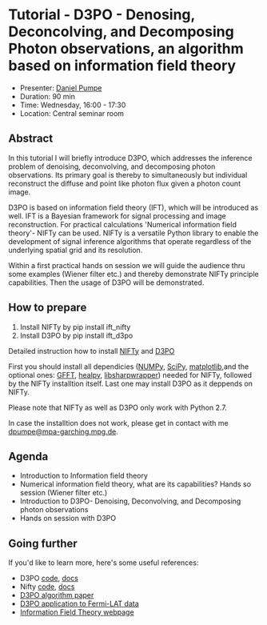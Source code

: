 # Tutorial - D3PO - Denosing, Deconcolving, and Decomposing Photon observations, an algorithm based on information field theory

* Presenter: [Daniel Pumpe](https://github.com/dpumpe)
* Duration: 90 min
* Time: Wednesday, 16:00 - 17:30
* Location: Central seminar room

## Abstract

In this tutorial I will briefly introduce D3PO, which addresses the inference
problem of denoising, deconvolving, and decomposing photon observations. Its
primary goal is thereby to simultaneously but individual reconstruct the diffuse
and point like photon flux given a photon count image.

D3PO is based on information field theory (IFT), which will be introduced as
well. IFT is a  Bayesian framework for signal processing and image
reconstruction. For practical calculations 'Numerical information field theory'-
NIFTy can be used. NIFTy is a versatile Python library to enable the development
of signal inference algorithms that operate regardless of the underlying spatial
grid and its resolution. 

Within a first practical hands on session we will guide the audience thru some
examples (Wiener filter etc.) and thereby demonstrate NIFTy principle
capabilities. Then the usage of D3PO will be demonstrated. 

## How to prepare

1. Install NIFTy by pip install ift_nifty
2. Install D3PO by pip install ift_d3po

Detailed instruction how to install [NIFTy](http://wwwmpa.mpa-garching.mpg.de/ift/nifty/install.html#download-label) 
and [D3PO](http://wwwmpa.mpa-garching.mpg.de/ift/d3po/install.html#download-label) 

First you should install all dependicies ([NUMPy](http://www.numpy.org), [SciPy](http://www.scipy.org), [matplotlib](http://matplotlib.org),and the optional ones: [GFFT](https://github.com/mrbell/gfft), [healpy](https://github.com/healpy/healpy), [libsharpwrapper](https://github.com/mselig/libsharp-wrapper)) needed for NIFTy, followed by the NIFTy installtion itself. Last one may install D3PO as it deppends on NIFTy. 

Please note that NIFTy as well as D3PO only work with Python 2.7. 

In case the installtion does not work, please get in contact with me dpumpe@mpa-garching.mpg.de. 

## Agenda


- Introduction to Information field theory
- Numerical information field theory, what are its capabilities?
  Hands so session (Wiener filter etc.)
- Introduction to D3PO- Denoising, Deconvolving, and Decomposing photon observations
- Hands on session with D3PO

## Going further

If you'd like to learn more, here's some useful references:

* D3PO [code](https://github.com/information-field-theory/d3po),
  [docs](http://wwwmpa.mpa-garching.mpg.de/ift/d3po/)
* Nifty [code](https://github.com/information-field-theory/nifty),
  [docs](http://wwwmpa.mpa-garching.mpg.de/ift/nifty/)
* [D3PO algorithm paper](http://labs.adsabs.harvard.edu/adsabsadsabs/abs/2015A%26A...574A..74S/)
* [D3PO application to Fermi-LAT data](http://labs.adsabs.harvard.edu/adsabsadsabs/abs/2015A%26A...581A.126S/)
* [Information Field Theory webpage](https://wwwmpa.mpa-garching.mpg.de/ift/)
